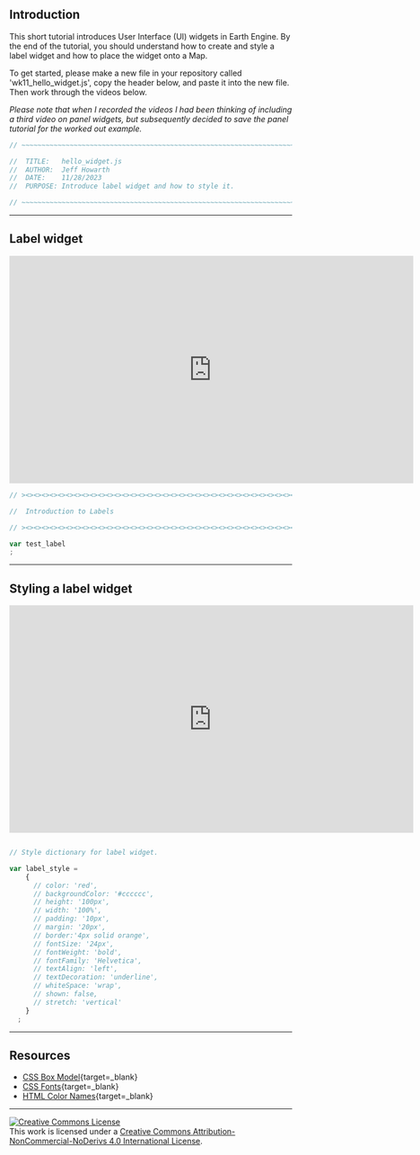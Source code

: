 ## Introduction  

This short tutorial introduces User Interface (UI) widgets in Earth Engine. By the end of the tutorial, you should understand how to create and style a label widget and how to place the widget onto a Map.    

To get started, please make a new file in your repository called 'wk11_hello_widget.js', copy the header below, and paste it into the new file. Then work through the videos below.  

_Please note that when I recorded the videos I had been thinking of including a third video on panel widgets, but subsequently decided to save the panel tutorial for the worked out example._  

```js
// ~~~~~~~~~~~~~~~~~~~~~~~~~~~~~~~~~~~~~~~~~~~~~~~~~~~~~~~~~~~~~~~~~~~~~~~~~~

//  TITLE:   hello_widget.js
//  AUTHOR:  Jeff Howarth
//  DATE:    11/28/2023
//  PURPOSE: Introduce label widget and how to style it. 

// ~~~~~~~~~~~~~~~~~~~~~~~~~~~~~~~~~~~~~~~~~~~~~~~~~~~~~~~~~~~~~~~~~~~~~~~~~~
```

---  

## Label widget  

<iframe width="720" height="405" src="https://www.youtube.com/embed/V9Ku54mEAEg?si=WmJhtnX7kTviZVWm" title="YouTube video player" frameborder="0" allow="accelerometer; autoplay; clipboard-write; encrypted-media; gyroscope; picture-in-picture; web-share" allowfullscreen></iframe>

```js
// ><><><><><><><><><><><><><><><><><><><><><><><><><><><><><><><><><><><><><

//  Introduction to Labels 

// ><><><><><><><><><><><><><><><><><><><><><><><><><><><><><><><><><><><><><

var test_label 
;

```

---

## Styling a label widget

<iframe width="720" height="405" src="https://www.youtube.com/embed/nxQZgHwhreM?si=OyfI-RDNUzIaTs0U" title="YouTube video player" frameborder="0" allow="accelerometer; autoplay; clipboard-write; encrypted-media; gyroscope; picture-in-picture; web-share" allowfullscreen></iframe>

```js

// Style dictionary for label widget. 

var label_style = 
    {
      // color: 'red',
      // backgroundColor: '#cccccc',
      // height: '100px',
      // width: '100%',
      // padding: '10px',
      // margin: '20px',
      // border:'4px solid orange',
      // fontSize: '24px',
      // fontWeight: 'bold',
      // fontFamily: 'Helvetica',
      // textAlign: 'left',
      // textDecoration: 'underline',
      // whiteSpace: 'wrap',
      // shown: false,
      // stretch: 'vertical'
    }
  ;

```

---

## Resources  

* [CSS Box Model](https://www.w3schools.com/css/css_boxmodel.asp){target=_blank}
* [CSS Fonts](https://www.w3.org/Style/Examples/007/fonts.en.html){target=_blank}
* [HTML Color Names](https://htmlcolorcodes.com/color-names/){target=_blank}

---  

<a rel="license" href="http://creativecommons.org/licenses/by-nc-nd/4.0/"><img alt="Creative Commons License" style="border-width:0" src="https://i.creativecommons.org/l/by-nc-nd/4.0/88x31.png" /></a><br />This work is licensed under a <a rel="license" href="http://creativecommons.org/licenses/by-nc-nd/4.0/">Creative Commons Attribution-NonCommercial-NoDerivs 4.0 International License</a>.
